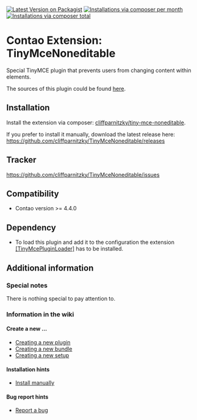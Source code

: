 [![Latest Version on Packagist](http://img.shields.io/packagist/v/cliffparnitzky/tiny-mce-noneditable.svg?style=flat)](https://packagist.org/packages/cliffparnitzky/tiny-mce-noneditable)
[![Installations via composer per month](http://img.shields.io/packagist/dm/cliffparnitzky/tiny-mce-noneditable.svg?style=flat)](https://packagist.org/packages/cliffparnitzky/tiny-mce-noneditable)
[![Installations via composer total](http://img.shields.io/packagist/dt/cliffparnitzky/tiny-mce-noneditable.svg?style=flat)](https://packagist.org/packages/cliffparnitzky/tiny-mce-noneditable)

Contao Extension: TinyMceNoneditable
====================================

Special TinyMCE plugin that prevents users from changing content within elements.

The sources of this plugin could be found [here](https://www.tinymce.com/docs/plugins/noneditable).


Installation
------------

Install the extension via composer: [cliffparnitzky/tiny-mce-noneditable](https://packagist.org/packages/cliffparnitzky/tiny-mce-noneditable).

If you prefer to install it manually, download the latest release here: https://github.com/cliffparnitzky/TinyMceNoneditable/releases


Tracker
-------

https://github.com/cliffparnitzky/TinyMceNoneditable/issues


Compatibility
-------------

- Contao version >= 4.4.0


Dependency
----------

- To load this plugin and add it to the configuration the extension [[TinyMcePluginLoader]](https://github.com/cliffparnitzky/TinyMcePluginLoader) has to be installed.


Additional information
----------------------

### Special notes

There is nothing special to pay attention to.

### Information in the wiki

#### Create a new ...

* [Creating a new plugin](https://github.com/cliffparnitzky/TinyMcePluginLoader/wiki/Creating-a-new-plugin)
* [Creating a new bundle](https://github.com/cliffparnitzky/TinyMcePluginLoader/wiki/Creating-a-new-bundle)
* [Creating a new setup](https://github.com/cliffparnitzky/TinyMcePluginLoader/wiki/Creating-a-new-setup)

#### Installation hints
* [Install manually](https://github.com/cliffparnitzky/TinyMcePluginLoader/wiki/Install-manually)

#### Bug report hints

* [Report a bug](https://github.com/cliffparnitzky/TinyMcePluginLoader/wiki/Report-a-bug)